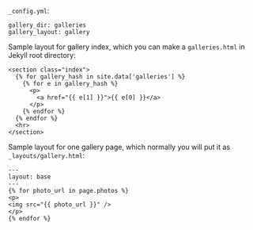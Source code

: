 `_config.yml`:

    gallery_dir: galleries
    gallery_layout: gallery

Sample layout for gallery index, which you can make a `galleries.html` in Jekyll root directory:

    <section class="index">
      {% for gallery_hash in site.data['galleries'] %}
        {% for e in gallery_hash %}
          <p>
            <a href="{{ e[1] }}">{{ e[0] }}</a>
          </p>
        {% endfor %}
      {% endfor %}
      <hr>
    </section>

Sample layout for one gallery page, which normally you will put it as `_layouts/gallery.html`:

    ---
    layout: base
    ---
    {% for photo_url in page.photos %}
    <p>
    <img src="{{ photo_url }}" />
    </p>
    {% endfor %}
